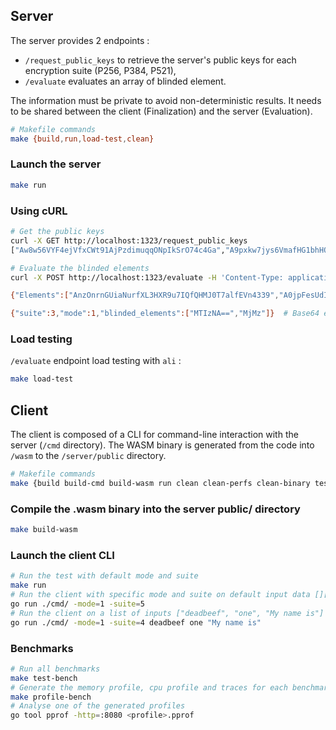 ## Server

The server provides 2 endpoints :
- `/request_public_keys` to retrieve the server's public keys for each encryption suite (P256, P384, P521),
- `/evaluate` evaluates an array of blinded element.

The information must be private to avoid non-deterministic results. It needs to be shared between the client (Finalization) and the server (Evaluation).

```bash
# Makefile commands
make {build,run,load-test,clean}
```

### Launch the server

```bash
make run
```

### Using cURL

```bash
# Get the public keys
curl -X GET http://localhost:1323/request_public_keys
["Aw8w56VYF4ejVfxCWt91AjPzdimuqqONpIkSrO74c4Ga","A9pxkw7jys6VmafHG1bhHOCd0b9nakuxZzHgQmDeiN8DtyemjeinyjtSNxdZPI50dQ==","AwF+WC+bWEBW1GT9wownSD7UokFge1BM7OMXAlzx9KgC4B+HMZxKgHN/FMXm9dmHaYUWXEDk4W13w2xwJGAbu1LmGw=="]

# Evaluate the blinded elements
curl -X POST http://localhost:1323/evaluate -H 'Content-Type: application/json' -d '{"suite": 3, "mode": 1, "info": "7465737420696e666f", "blinded_elements": [[2, 99, 233, 95, 211, 165, 194, 204, 118, 22, 17, 134, 162, 84, 135, 138, 180, 7, 229, 225, 238, 137, 138, 247, 196, 178, 119, 121, 218, 135, 36, 201, 132],[2, 61, 128, 127, 32, 157, 20, 86, 131, 22, 159, 225, 197, 38, 118, 154, 158, 71, 70, 50, 188, 116, 40, 80, 108, 72, 139, 91, 98, 146, 135, 105, 40]]}' # blinded elements of [][]byte{{0x00}, {0xFF}}

{"Elements":["AnzOnrnGUiaNurfXL3HXR9u7IQfQHMJ0T7alfEVn4339","A0jpFesUdIFhySiR2u9+FKAJSkGCrKyI7X8w7B2GurbA"],"Proof":null}

{"suite":3,"mode":1,"blinded_elements":["MTIzNA==","MjMz"]}  # Base64 encoded strings
```

### Load testing
`/evaluate` endpoint load testing with `ali` :

```bash
make load-test
```

## Client

The client is composed of a CLI for command-line interaction with the server (`/cmd` directory). The WASM binary is generated from the code into `/wasm` to the `/server/public` directory.

```bash
# Makefile commands
make {build build-cmd build-wasm run clean clean-perfs clean-binary test-bench profile-bench}
```

### Compile the .wasm binary into the server public/ directory

```bash
make build-wasm
```

### Launch the client CLI

```bash
# Run the test with default mode and suite
make run
# Run the client with specific mode and suite on default input data [][]byte{{0x00}, {0xFF}}
go run ./cmd/ -mode=1 -suite=5
# Run the client on a list of inputs ["deadbeef", "one", "My name is"]
go run ./cmd/ -mode=1 -suite=4 deadbeef one "My name is"
```

### Benchmarks

```bash
# Run all benchmarks
make test-bench
# Generate the memory profile, cpu profile and traces for each benchmarks in perfs/
make profile-bench
# Analyse one of the generated profiles
go tool pprof -http=:8080 <profile>.pprof
```